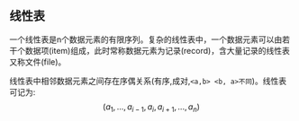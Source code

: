 ## 线性表

一个线性表是n个数据元素的有限序列。复杂的线性表中，一个数据元素可以由若干个数据项(item)组成，此时常称数据元素为记录(record)，含大量记录的线性表又称文件(file)。

线性表中相邻数据元素之间存在序偶关系(有序,成对,`<a,b> <b, a>不同`)。线性表可记为:
$$(a_1, ..., a_{i-1}, a_i, a_{i+1}, ..., a_n)$$